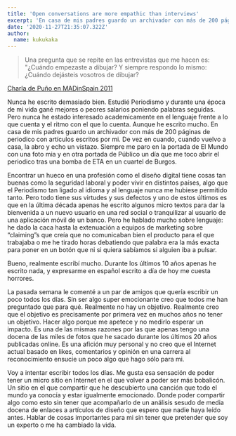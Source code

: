 ```yaml
---
title: 'Open conversations are more empathic than interviews'
excerpt: 'En casa de mis padres guardo un archivador con más de 200 páginas de periodico con artículos escritos por mi. De vez en cuando, cuando vuelvo a casa, la abro y echo un vistazo. Siempre me paro en la portada de El Mundo con una foto mia y en otra portada de Público un día que me toco abrir el periodico tras una bomba de ETA en un cuartel de Burgos.. '
date: '2020-11-27T21:35:07.322Z'
author:
  name: kukukaka
---
```

<blockquote>Una pregunta que se repite en las entrevistas que me hacen es: "¿Cuándo empezaste a dibujar? Y siempre respondo lo mismo: ¿Cuándo dejásteis vosotros de dibujar? </blockquote>

<a href="https://vimeo.com/27285817" title="Puño en MADinSpain 2011">Charla de Puño en MADinSpain 2011</a>

Nunca he escrito demasiado bien. Estudié Periodismo y durante una época de mi vida gané mejores o peores salarios poniendo palabras seguidas. Pero nunca he estado interesado academicamente en el lenguaje frente a lo que cuenta y el ritmo con el que lo cuenta. 
Aunque he escrito mucho. En casa de mis padres guardo un archivador con más de 200 páginas de periodico con artículos escritos por mi. De vez en cuando, cuando vuelvo a casa, la abro y echo un vistazo. Siempre me paro en la portada de El Mundo con una foto mia y en otra portada de Público un día que me toco abrir el periodico tras una bomba de ETA en un cuartel de Burgos. 


Encontrar un hueco en una profesión como el diseño digital tiene cosas tan buenas como la seguridad laboral y poder vivir en distintos países, algo que el Periodismo tan ligado al idioma y al lenguaje nunca me hubiese permitido tanto. Pero todo tiene sus virtudes y sus defectos y uno de estos últimos es que en la última década apenas he escrito algunos micro textos para dar la bienvenida a un nuevo usuario en una red social o tranquilizar al usuario de una aplicación móvil de un banco. Pero he hablado mucho sobre lenguaje: he dado la caca hasta la extenuación a equipos de marketing sobre “claiming”s que creía que no comunicaban bien el producto para el que trabajaba o me he tirado horas debatiendo que palabra era la más exacta para poner en un botón que ni si quiera sabíamos si alguien iba a pulsar.

 Bueno, realmente escribí mucho. Durante los últimos 10 años apenas he escrito nada, y expresarme en español escrito a día de hoy me cuesta horrores.

La pasada semana le comenté a un par de amigos que quería escribir un poco todos los días. Sin ser algo super emocionante creo que todos me han preguntado que para qué. Realmente no hay un objetivo. Realmente creo que el objetivo es precisamente por primera vez en muchos años no tener un objetivo. 
Hacer algo porque me apetece y no medirlo esperar un impacto. Es una de las mismas razones por las que apenas tengo una docena de las miles de fotos que he sacado durante los últimos 20 años publicadas online. Es una afición muy personal y no creo que el Internet actual basado en likes, comentarios y opinión en una carrera al reconocimiento ensucie un poco algo que hago sólo para mi. 

Voy a intentar escribir todos los días. Me gusta esa sensación de poder tener un micro sitio en Internet en el que volver a poder ser más bobalicón. Un sitio en el que compartir que he descubierto una canción que todo el mundo ya conocía y estar igualmente emocionado. Donde poder compartir algo como esto sin tener que acompañarlo de un análisis sesudo de media docena de enlaces a artículos de diseño que espero que nadie haya leído antes. Hablar de cosas importantes para mi sin tener que pretender que soy un experto o me ha cambiado la vida. 
